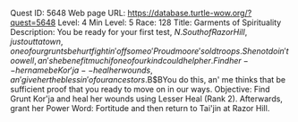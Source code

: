 Quest ID: 5648
Web page URL: https://database.turtle-wow.org/?quest=5648
Level: 4
Min Level: 5
Race: 128
Title: Garments of Spirituality
Description: You be ready for your first test, $N. South of Razor Hill, just outta town, one of our grunts be hurt fightin' off some o' Proudmoore's old troops. She not doin' too well, an' she benefit much if one of our kind could help her. Find her--her name be Kor'ja--heal her wounds, an' give her the blessin' of our ancestors.$B$BYou do this, an' me thinks that be sufficient proof that you ready to move on in our ways.
Objective: Find Grunt Kor'ja and heal her wounds using Lesser Heal (Rank 2). Afterwards, grant her Power Word: Fortitude and then return to Tai'jin at Razor Hill.
